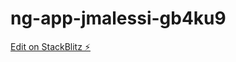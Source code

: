 # ng-app-jmalessi-gb4ku9

[Edit on StackBlitz ⚡️](https://stackblitz.com/edit/ng-app-jmalessi-gb4ku9)